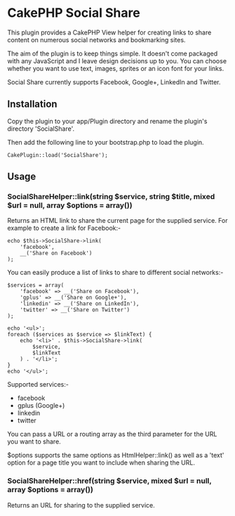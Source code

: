 CakePHP Social Share
====================

This plugin provides a CakePHP View helper for creating links to share content on numerous social networks and bookmarking sites.

The aim of the plugin is to keep things simple. It doesn't come packaged with any JavaScript and I leave design decisions up to you. You can choose whether you want to use text, images, sprites or an icon font for your links.

Social Share currently supports Facebook, Google+, LinkedIn and Twitter.

Installation
------------

Copy the plugin to your app/Plugin directory and rename the plugin's directory 'SocialShare'.

Then add the following line to your bootstrap.php to load the plugin.

    CakePlugin::load('SocialShare');

Usage
-----

### SocialShareHelper::link(string $service, string $title, mixed $url = null, array $options = array())

Returns an HTML link to share the current page for the supplied service. For example to create a link for Facebook:-

    echo $this->SocialShare->link(
    	'facebook',
    	__('Share on Facebook')
    );

You can easily produce a list of links to share to different social networks:-

    $services = array(
    	'facebook' => __('Share on Facebook'),
    	'gplus' => __('Share on Google+'),
    	'linkedin' => __('Share on LinkedIn'),
    	'twitter' => __('Share on Twitter')
    );

    echo '<ul>';
    foreach ($services as $service => $linkText) {
    	echo '<li>' . $this->SocialShare->link(
	    	$service,
	    	$linkText
	    ) . '</li>';
    }
    echo '</ul>';

Supported services:-

* facebook
* gplus (Google+)
* linkedin
* twitter

You can pass a URL or a routing array as the third parameter for the URL you want to share.

$options supports the same options as HtmlHelper::link() as well as a 'text' option for a page title you want to include when sharing the URL.

### SocialShareHelper::href(string $service, mixed $url = null, array $options = array())

Returns an URL for sharing to the supplied service.